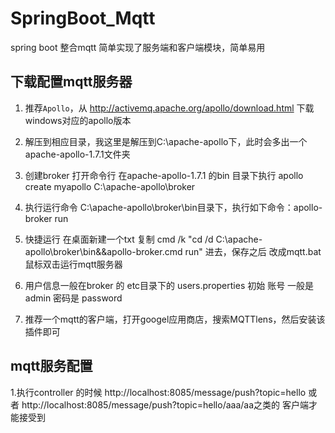 # SpringBoot_Mqtt
spring boot 整合mqtt  简单实现了服务端和客户端模块，简单易用

## 下载配置mqtt服务器
1. 推荐`Apollo`，从 http://activemq.apache.org/apollo/download.html 下载windows对应的apollo版本

2. 解压到相应目录，我这里是解压到C:\apache-apollo下，此时会多出一个apache-apollo-1.7.1文件夹

3. 创建broker  打开命令行 在apache-apollo-1.7.1 的bin 目录下执行 apollo create myapollo C:\apache-apollo\broker 

4. 执行运行命令 C:\apache-apollo\broker\bin目录下，执行如下命令：apollo-broker run  

5. 快捷运行 在桌面新建一个txt 复制 cmd /k "cd /d C:\apache-apollo\broker\bin&&apollo-broker.cmd run" 进去，保存之后 改成mqtt.bat
鼠标双击运行mqtt服务器 

6. 用户信息一般在broker 的 etc目录下的 users.properties 初始 账号 一般是 admin   密码是 password

7. 推荐一个mqtt的客户端，打开googel应用商店，搜索MQTTlens，然后安装该插件即可

## mqtt服务配置
1.执行controller 的时候 http://localhost:8085/message/push?topic=hello  或者 http://localhost:8085/message/push?topic=hello/aaa/aa之类的
客户端才能接受到
